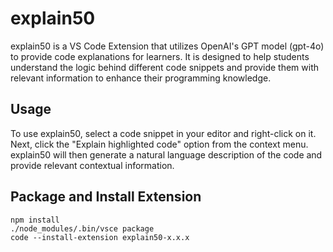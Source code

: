 # explain50
explain50 is a VS Code Extension that utilizes OpenAI's GPT model (gpt-4o) to provide code explanations for learners. It is designed to help students understand the logic behind different code snippets and provide them with relevant information to enhance their programming knowledge.

## Usage
To use explain50, select a code snippet in your editor and right-click on it. Next, click the "Explain highlighted code" option from the context menu. explain50 will then generate a natural language description of the code and provide relevant contextual information.

## Package and Install Extension

```
npm install
./node_modules/.bin/vsce package
code --install-extension explain50-x.x.x
```
